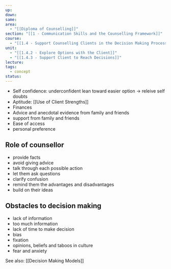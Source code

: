 ```yaml
---
up: 
down: 
same: 
area:
  - "[[Diploma of Counselling]]"
section: "[[1 - Communication Skills and the Counselling Framework]]"
course:
  - "[[1.4 - Support Counselling Clients in the Decision Making Process]]"
unit:
  - "[[1.4.2 - Explore Options with the Client]]"
  - "[[1.4.3 - Support Client to Reach Decisions]]"
lecture: 
tags:
  - concept
status:
---
```


- Self confidence: underconfident lean toward easier option -> releive self doubts
- Aptitude: [[Use of Client Strengths]]
- Finances
- Advice and anecdotal evidence from family and friends
- support from family and friends
- Ease of access
- personal preference

## Role of counsellor
- provide facts
- avoid giving advice
- talk through each possible action
- let them ask questions
- clarify confusion
- remind them the advantages and disadvantages
- build on their ideas

## Obstacles to decision making
- lack of information
- too much information
- lack of time to make decision
- bias
- fixation
- opinions, beliefs and taboos in culture
- fear and anxiety

See also: [[Decision Making Models]]